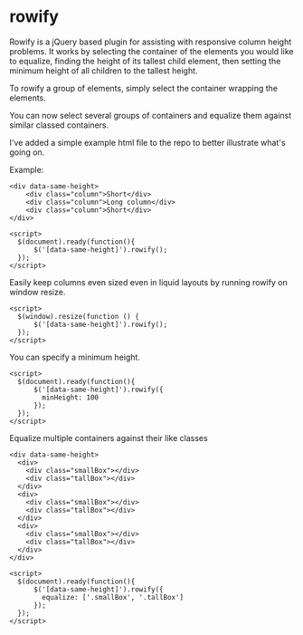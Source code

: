 rowify
======

Rowify is a jQuery based plugin for assisting with responsive column height problems. It works by selecting the container of the elements you would like to equalize, finding the height of its tallest child element, then setting the minimum height of all children to the tallest height. 

To rowify a group of elements, simply select the container wrapping the elements.

You can now select several groups of containers and equalize them against similar classed containers.

I've added a simple example html file to the repo to better illustrate what's going on.

Example:
```
<div data-same-height>
    <div class="column">Short</div>
    <div class="column">Long column</div>
    <div class="column">Short</div>
</div>

<script>
  $(document).ready(function(){
      $('[data-same-height]').rowify();
  });
</script>
```


Easily keep columns even sized even in liquid layouts by running rowify on window resize.
```
<script>
  $(window).resize(function () {
      $('[data-same-height]').rowify();
  });
</script>
```

You can specify a minimum height.
```
<script>
  $(document).ready(function(){
      $('[data-same-height]').rowify({
        minHeight: 100
      });
  });
</script>
```

Equalize multiple containers against their like classes
```
<div data-same-height>
  <div>
    <div class="smallBox"></div>
    <div class="tallBox"></div>
  </div>
  <div>
    <div class="smallBox"></div>
    <div class="tallBox"></div>
  </div>
  <div>
    <div class="smallBox"></div>
    <div class="tallBox"></div>
  </div>
</div>

<script>
  $(document).ready(function(){
      $('[data-same-height]').rowify({
        equalize: ['.smallBox', '.tallBox']
      });
  });
</script>
```